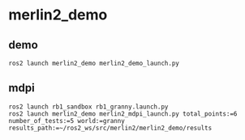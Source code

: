 # merlin2_demo

## demo

```shell
ros2 launch merlin2_demo merlin2_demo_launch.py
```

## mdpi

```shell
ros2 launch rb1_sandbox rb1_granny.launch.py
ros2 launch merlin2_demo merlin2_mdpi_launch.py total_points:=6 number_of_tests:=5 world:=granny results_path:=~/ros2_ws/src/merlin2/merlin2_demo/results
```
